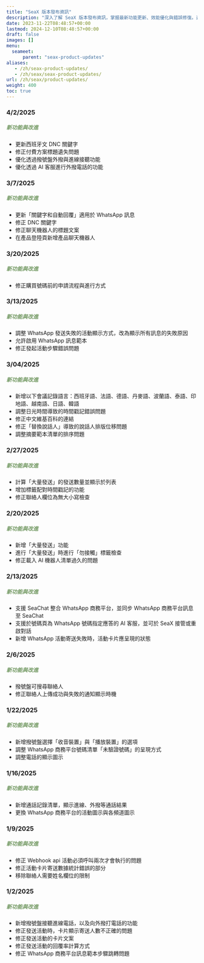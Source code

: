 ```yaml
---
title: "SeaX 版本發布資訊"
description: "深入了解 SeaX 版本發布資訊，掌握最新功能更新、效能優化與錯誤修復。透過本頁面，保持軟體最新狀態，確保最佳會議體驗。"
date: 2023-11-22T08:48:57+00:00
lastmod: 2024-12-10T08:48:57+00:00
draft: false
images: []
menu:
  seameet:
      parent: "seax-product-updates"
aliases:
   - /zh/seax-product-updates/
   - /zh/seax/seax-product-updates/
url: /zh/seax/product-updates/
weight: 400
toc: true
---
```

### 4/2/2025
##### **<font color="#739963">新功能與改進</font>**
 - 更新西班牙文 DNC 關鍵字
 - 修正付費方案標題遺失問題
 - 優化透過撥號盤外撥與進線接聽功能
 - 優化透過 AI 客服進行外撥電話的功能


### 3/7/2025
##### **<font color="#739963">新功能與改進</font>**
 - 更新「關鍵字和自動回覆」適用於 WhatsApp 訊息
 - 修正 DNC 關鍵字
 - 修正聊天機器人的標題文案
 - 在產品登陸頁新增產品聊天機器人

### 3/20/2025
##### **<font color="#739963">新功能與改進</font>**
- 修正購買號碼前的申請流程與進行方式

### 3/13/2025
##### **<font color="#739963">新功能與改進</font>**
- 調整 WhatsApp 發送失敗的活動顯示方式，改為顯示所有訊息的失敗原因
- 允許啟用 WhatsApp 訊息範本
- 修正發起活動步驟錯誤問題

### 3/04/2025
##### **<font color="#739963">新功能與改進</font>**
- 新增以下會議記錄語言：西班牙語、法語、德語、丹麥語、波蘭語、泰語、印地語、越南語、日語、韓語
- 調整日光時間導致的時間戳記錯誤問題
- 修正中文維基百科的連結
- 修正「替換說話人」導致的說話人排版位移問題
- 調整摘要範本清單的排序問題


### 2/27/2025
##### **<font color="#739963">新功能與改進</font>**
- 計算「大量發送」的發送數量並顯示於列表
- 增加標籤配對時間戳記的功能
- 修正聯絡人欄位為無大小寫檢查

### 2/20/2025
##### **<font color="#739963">新功能與改進</font>**
- 新增「大量發送」功能
- 進行「大量發送」時進行「勿接觸」標籤檢查
- 修正載入 AI 機器人清單過久的問題

### 2/13/2025
##### **<font color="#739963">新功能與改進</font>**
 - 支援 SeaChat 整合 WhatsApp 商務平台，並同步 WhatsApp 商務平台訊息至 SeaChat
 - 支援於號碼頁為 WhatsApp 號碼指定應答的 AI 客服，並可於 SeaX 接管或重啟對話
 - 新增 WhatsApp 活動寄送失敗時，活動卡片應呈現的狀態

### 2/6/2025
##### **<font color="#739963">新功能與改進</font>**
- 撥號盤可搜尋聯絡人
- 修正聯絡人上傳成功與失敗的通知顯示時機

### 1/22/2025
##### **<font color="#739963">新功能與改進</font>**
- 新增撥號盤選擇「收音裝置」與「播放裝置」的選項
- 調整 WhatsApp 商務平台號碼清單「未驗證號碼」的呈現方式
- 調整電話的顯示圖示


### 1/16/2025
##### **<font color="#739963">新功能與改進</font>**
- 新增通話記錄清單，顯示進線、外撥等通話結果
- 更換 WhatsApp 商務平台的活動圖示與各頻道圖示


### 1/9/2025
##### **<font color="#739963">新功能與改進</font>**
- 修正 Webhook api 活動必須呼叫兩次才會執行的問題
- 修正活動卡片寄送數據統計錯誤的部分
- 移除聯絡人需要姓名欄位的限制

### 1/2/2025
##### **<font color="#739963">新功能與改進</font>**
- 新增撥號盤接聽進線電話，以及向外撥打電話的功能
- 修正發送活動時，卡片顯示寄送人數不正確的問題
- 修正發送活動的卡片文案
- 修正發送活動的回覆率計算方式
- 修正 WhatsApp 商務平台訊息範本步驟跳轉問題
